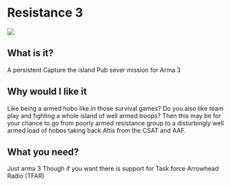 # Resistance 3
![](http://i.imgur.com/Nqf157M.png)

## What is it?
A persistent Capture the island Pub sever mission for Arma 3

## Why would I like it
Like being a armed hobo like in those survival games? Do you also like team play and fighting a whole island of well armed troops?
Then this may be for your chance to go from poorly armed resistance group to a disturbingly well armed load of hobos taking back Altis from the CSAT and AAF.

## What you need?
Just arma 3
Though if you want there is support for Task force Arrowhead Radio (TFAR)  



